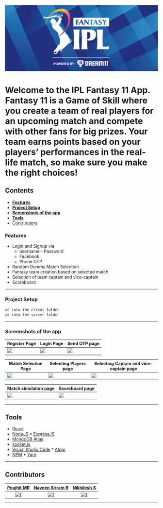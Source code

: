 <div align = "left">
  <h1>
    <img alt="header" src="/src/assets/logo.png" width="1200"></img>
  <h1>
    
  Welcome to the IPL Fantasy 11 App. Fantasy 11 is a Game of Skill where you create a team of real players for an upcoming match and compete with other fans for big prizes.
  Your team earns points based on your players’ performances in the real-life match, so make sure you make the right choices!
  
  ## Contents
   - [**Features**](#features)
   - [**Project Setup**](#project-setup)
   - [**Screenshots of the app**](#screenshots-of-the-app)
   - [**Tools**](#tools)
   - [Contributors](#contributors)


### Features
  
  - Login and Signup via
    - username - Password
    - Facebook
    - Phone OTP
  - Random Dummy Match Selection
  - Fantasy team creation based on selected match
  - Selection of team captain and vice-captain
  - Scoreboard

----

### Project Setup
  
  ```
  cd into the client folder
  cd into the server folder
  ```
----

### Screenshots of the app

| Register Page                        | Login Page                           | Send OTP page                                 | 
| ------------------------------------ | ------------------------------------ | --------------------------------------------- | 
| <img src="screenshots/register.png"> | <img src="screenshots/login.png">    | <img src="screenshots/update_password.png">   | 

| Match Selection Page                        |  Selecting Players page               | Selecting Captain and vice-captain page    |
| ------------------------------------------- | ------------------------------------- | ------------------------------------------ |
| <img src="screenshots/forgot_password.png"> | <img src="screenshots/dashboard.png"> | <img src="screenshots/create_contact.png"> |

| Match simulation page                       |  Scoreboard page                      | 
| ------------------------------------------- | ------------------------------------- | 
| <img src="screenshots/forgot_password.png"> | <img src="screenshots/dashboard.png"> | 

----

## Tools
* [React](https://reactjs.org/)
* [NodeJS](https://nodejs.org/en/) * [ExpressJS](https://expressjs.com/)
* [MongoDB Atlas](https://www.mongodb.com/cloud/atlas)
* [socket.io](https://socket.io/)
* [Visual Studio Code](https://code.visualstudio.com/) * [Atom](https://atom.io/)
* [NPM](https://www.npmjs.com/) * [Yarn](https://yarnpkg.com/)

----

## Contributors

<table>
  <thead>
    <tr>
      <th><a href="https://github.com/Poujhit">Poujhit MR</a></th>
      <th><a href="https://github.com/NaveenSriramR">Naveen Sriram R</a></th>
      <th><a href="https://github.com/NikhileshJr08">Nikhilesh S</a></th>
    </tr>
  </thead>
  <tbody>
    <tr>
       <td align="center"><a href="https://github.com/Poujhit"><img width="64" src="https://avatars1.githubusercontent.com/u/39209037" alt="f"></a></td>
       <td align="center"><a href="https://github.com/NaveenSriramR"><img width="64" src="https://avatars2.githubusercontent.com/u/40058339" alt="f"></a></td>
       <td align="center"><a href="https://github.com/NikhileshJr08"><img width="64" src="https://avatars3.githubusercontent.com/u/54794049" alt="f"></a></td>
    </tr>
    </tbody>
</table>

----


    
               
               
